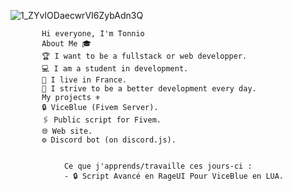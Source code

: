 ![1_ZYvIODaecwrVI6ZybAdn3Q](https://user-images.githubusercontent.com/74127071/123532315-722c0900-d70c-11eb-97d8-1ee236861a80.jpeg)


           Hi everyone, I'm Tonnio 
           About Me 🎓
           🏆 I want to be a fullstack or web developper.
           💻 I am a student in development.
           👯 I live in France.
           👤 I strive to be a better development every day.
           My projects ⚜️
           🔒 ViceBlue (Fivem Server).
           🖇 Public script for Fivem.
           🌐 Web site.
           ⚙ Discord bot (on discord.js).


                Ce que j'apprends/travaille ces jours-ci :
                - 🔒 Script Avancé en RageUI Pour ViceBlue en LUA.

